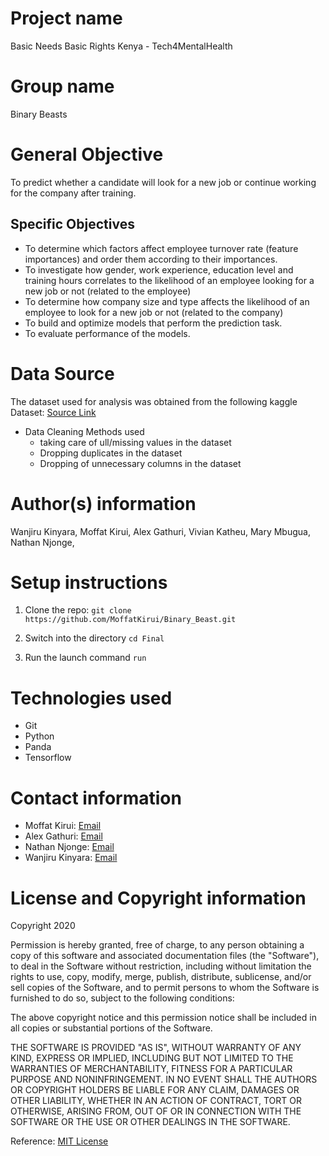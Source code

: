 # Project name
Basic Needs Basic Rights Kenya - Tech4MentalHealth

# Group name
Binary Beasts

# General Objective
To predict whether a candidate will look for a new job or continue working for the company after training.

## Specific Objectives
* To determine which factors affect employee turnover rate (feature importances) and order them according to their importances.
* To investigate how gender, work experience, education level and training hours correlates to the likelihood of an employee looking for a new job or not (related to the employee)
* To determine how company size and type affects the likelihood of an employee to look for a new job or not (related to the company)
* To build and optimize models that perform the prediction task.
* To evaluate performance of the models.



# Data Source
The dataset used for analysis was obtained from the following kaggle
Dataset: [Source Link](https://www.kaggle.com/arashnic/hr-analytics-job-change-of-data-scientists)

* Data Cleaning Methods used
    *  taking care of ull/missing values in the dataset 
    *  Dropping duplicates in the dataset
    *  Dropping of unnecessary columns in the dataset
   


# Author(s) information
Wanjiru Kinyara,
Moffat Kirui,
Alex Gathuri,
Vivian Katheu,
Mary Mbugua,
Nathan Njonge,




# Setup instructions

1. Clone the repo:
    `git clone https://github.com/MoffatKirui/Binary_Beast.git`

1. Switch into the directory
    `cd Final`

1. Run the launch command
    `run`

# Technologies used

* Git
* Python
* Panda
* Tensorflow




# Contact information
* Moffat Kirui: [Email](mailto:moffkirui@gmail.com)
* Alex Gathuri: [Email](mailto:gathurialex4@gmail.com)
* Nathan Njonge: [Email](mailto:nathanwaithaka24@gmail.com)
* Wanjiru Kinyara: [Email](mailto:wanjirukinyara@gmail.com)





# License and Copyright information

Copyright 2020 

Permission is hereby granted, free of charge, to any person obtaining a copy of this software and associated documentation files (the "Software"), to deal in the Software without restriction, including without limitation the rights to use, copy, modify, merge, publish, distribute, sublicense, and/or sell copies of the Software, and to permit persons to whom the Software is furnished to do so, subject to the following conditions:

The above copyright notice and this permission notice shall be included in all copies or substantial portions of the Software.

THE SOFTWARE IS PROVIDED "AS IS", WITHOUT WARRANTY OF ANY KIND, EXPRESS OR IMPLIED, INCLUDING BUT NOT LIMITED TO THE WARRANTIES OF MERCHANTABILITY, FITNESS FOR A PARTICULAR PURPOSE AND NONINFRINGEMENT. IN NO EVENT SHALL THE AUTHORS OR COPYRIGHT HOLDERS BE LIABLE FOR ANY CLAIM, DAMAGES OR OTHER LIABILITY, WHETHER IN AN ACTION OF CONTRACT, TORT OR OTHERWISE, ARISING FROM, OUT OF OR IN CONNECTION WITH THE SOFTWARE OR THE USE OR OTHER DEALINGS IN THE SOFTWARE.

Reference: [MIT License](https://opensource.org/licenses/MIT)
